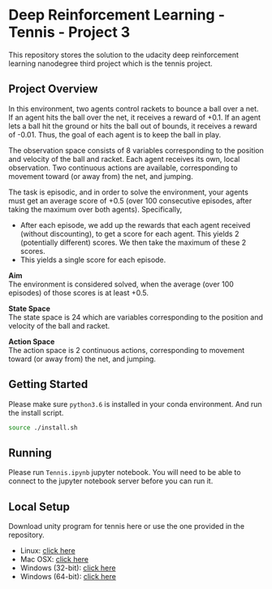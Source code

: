 # Deep Reinforcement Learning - Tennis - Project 3

This repository stores the solution to the udacity deep reinforcement learning nanodegree third project which is the tennis project.

## Project Overview

In this environment, two agents control rackets to bounce a ball over a net. If an agent hits the ball over the net, it receives a reward of +0.1. If an agent lets a ball hit the ground or hits the ball out of bounds, it receives a reward of -0.01. Thus, the goal of each agent is to keep the ball in play.

The observation space consists of 8 variables corresponding to the position and velocity of the ball and racket. Each agent receives its own, local observation. Two continuous actions are available, corresponding to movement toward (or away from) the net, and jumping.

The task is episodic, and in order to solve the environment, your agents must get an average score of +0.5 (over 100 consecutive episodes, after taking the maximum over both agents). Specifically,

- After each episode, we add up the rewards that each agent received (without discounting), to get a score for each agent. This yields 2 (potentially different) scores. We then take the maximum of these 2 scores.
- This yields a single score for each episode.

**Aim**  
The environment is considered solved, when the average (over 100 episodes) of those scores is at least +0.5.

**State Space**  
The state space is 24 which are variables corresponding to the position and velocity of the ball and racket.

**Action Space**  
The action space is 2 continuous actions, corresponding to movement toward (or away from) the net, and jumping.

## Getting Started

Please make sure `python3.6` is installed in your conda environment. And run the install script.

```bash
source ./install.sh
```

## Running

Please run `Tennis.ipynb` jupyter notebook. You will need to be able to connect to the jupyter notebook server before you can run it.

## Local Setup

Download unity program for tennis here or use the one provided in the repository.

   - Linux: [click here](https://s3-us-west-1.amazonaws.com/udacity-drlnd/P3/Tennis/Tennis_Linux.zip)
   - Mac OSX: [click here](https://s3-us-west-1.amazonaws.com/udacity-drlnd/P3/Tennis/Tennis.app.zip)
   - Windows (32-bit): [click here](https://s3-us-west-1.amazonaws.com/udacity-drlnd/P3/Tennis/Tennis_Windows_x86.zip)
   - Windows (64-bit): [click here](https://s3-us-west-1.amazonaws.com/udacity-drlnd/P3/Tennis/Tennis_Windows_x86_64.zip)
